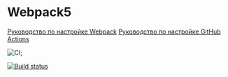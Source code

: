 # Webpack5

[Руководство по настройке Webpack](https://webpack.js.org/guides/)
[Руководство по настройке GitHub Actions](https://docs.github.com/en/actions/quickstart)


![CI](https://github.com/<OksanaBannova>/<Rhttps://github.com/OksanaBannova/ahj-code>/actions/workflows/web.yml/badge.svg);

[![Build status](https://ci.appveyor.com/api/projects/status/dyilmxjcbftadu80?svg=true)](https://ci.appveyor.com/project/OksanaBannova/ahj-code)